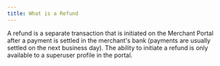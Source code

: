 ```yaml
---
title: What is a Refund
---
```

A refund is a separate transaction that is initiated on the Merchant Portal after a payment is settled in the merchant's bank (payments are usually settled on the next business day). The ability to initiate a refund is only available to a superuser profile in the portal.  